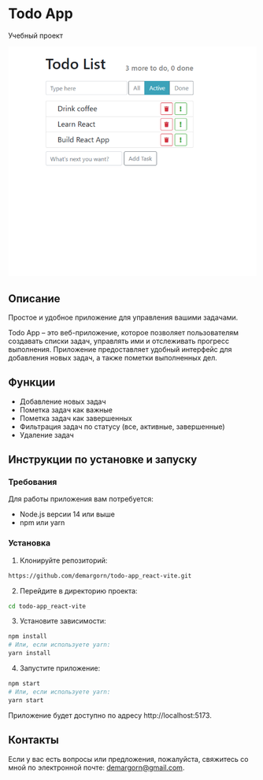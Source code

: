# Todo App

Учебный проект

![alt text](public/example.png)

## Описание

Простое и удобное приложение для управления вашими задачами.

Todo App – это веб-приложение, которое позволяет пользователям создавать списки задач, управлять ими и отслеживать прогресс выполнения. Приложение предоставляет удобный интерфейс для добавления новых задач, а также пометки выполненных дел.

## Функции

-  Добавление новых задач
-  Пометка задач как важные
-  Пометка задач как завершенных
-  Фильтрация задач по статусу (все, активные, завершенные)
-  Удаление задач

## Инструкции по установке и запуску

### Требования

Для работы приложения вам потребуется:

-  Node.js версии 14 или выше
-  npm или yarn

### Установка

1. Клонируйте репозиторий:

```bash
https://github.com/demargorn/todo-app_react-vite.git
```

2. Перейдите в директорию проекта:

```bash
cd todo-app_react-vite
```

3. Установите зависимости:

```bash
npm install
# Или, если используете yarn:
yarn install
```

4. Запустите приложение:

```bash
npm start
# Или, если используете yarn:
yarn start
```

Приложение будет доступно по адресу http://localhost:5173.

## Контакты

Если у вас есть вопросы или предложения, пожалуйста, свяжитесь со мной по электронной почте: demargorn@gmail.com.
